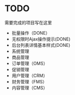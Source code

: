 # TODO

需要完成的项目写在这里
+ 批量操作（DONE）
+ 无权限时Ajax操作提示(DONE)
+ 后台列表详情基本样式(DONE)
+ 系统管理
+ 商品管理
+ 订单管理（OMS）
+ 促销管理
+ 用户管理（CRM）
+ 财务管理（FMS）
+ 内容管理（CMS）